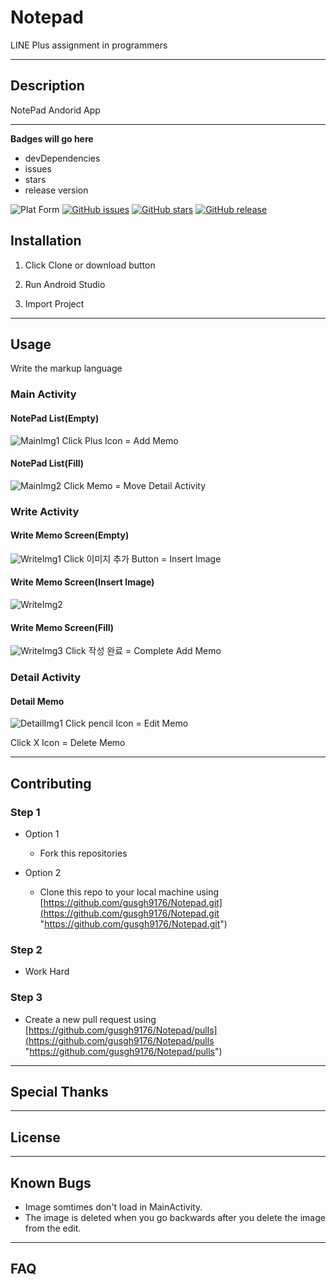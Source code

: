 # Notepad
LINE Plus assignment in programmers

---
## Description
NotePad Andorid App

---
**Badges will go here**

- devDependencies
- issues
- stars
- release version

![Plat Form](https://img.shields.io/badge/Platform-Android-lightgrey)
[![GitHub issues](https://img.shields.io/github/issues/gusgh9176/Notepad)](https://github.com/gusgh9176/Notepad/issues)
[![GitHub stars](https://img.shields.io/github/stars/gusgh9176/Notepad)](https://github.com/gusgh9176/Notepad/stargazers)
[![GitHub release](https://img.shields.io/badge/release-v0.1-green)](https://github.com/gusgh9176/HowWriteReadMe)

## Installation 
1. Click Clone or download button

2. Run Android Studio

3. Import Project

---
## Usage
Write the markup language
### Main Activity
#### NotePad List(Empty)
![MainImg1](https://github.com/gusgh9176/Notepad/blob/master/readmeImg/MainActivity.png?raw=true)
Click Plus Icon = Add Memo
#### NotePad List(Fill)
![MainImg2](https://github.com/gusgh9176/Notepad/blob/master/readmeImg/MainActivity.png?raw=true)
Click Memo = Move Detail Activity

### Write Activity
#### Write Memo Screen(Empty)
![WriteImg1](https://github.com/gusgh9176/Notepad/blob/master/readmeImg/WriteActivity1.png?raw=true)
Click 이미지 추가 Button = Insert Image
#### Write Memo Screen(Insert Image)
![WriteImg2](https://github.com/gusgh9176/Notepad/blob/master/readmeImg/WriteActivity3.png?raw=true)
#### Write Memo Screen(Fill)
![WriteImg3](https://github.com/gusgh9176/Notepad/blob/master/readmeImg/WriteActivity4.png?raw=true)
Click 작성 완료 = Complete Add Memo

### Detail Activity
#### Detail Memo
![DetailImg1](https://github.com/gusgh9176/Notepad/blob/master/readmeImg/MainActivity2.png?raw=true)
Click pencil Icon = Edit Memo

Click X Icon = Delete Memo

---
## Contributing

### Step 1
- Option 1
  - Fork this repositories

- Option 2
  - Clone this repo to your local machine using [https://github.com/gusgh9176/Notepad.git](https://github.com/gusgh9176/Notepad.git "https://github.com/gusgh9176/Notepad.git")
  
### Step 2
- Work Hard

### Step 3

- Create a new pull request using [https://github.com/gusgh9176/Notepad/pulls](https://github.com/gusgh9176/Notepad/pulls "https://github.com/gusgh9176/Notepad/pulls")
---
## Special Thanks
---
## License
---
## Known Bugs
- Image somtimes don't load in MainActivity.
- The image is deleted when you go backwards after you delete the image from the edit.
---
## FAQ
